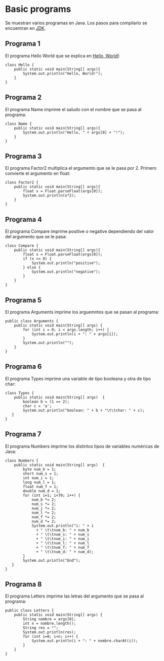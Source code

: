 # Basic programs

Se muestran varios programas en Java. Los pasos para compilarlo se encuentran en [JDK](JDK.md).

## Programa 1

El programa Hello World que se explica en [Hello, World!](Hello.md):
```
class Hello {
    public static void main(String[] args){
        System.out.println("Hello, World!");
    }
}
```

## Programa 2

El programa Name imprime el saludo con el nombre que se pasa al programa:
```
class Name {
    public static void main(String[] args){
        System.out.println("Hello, " + args[0] + "!");
    }
}
```

## Programa 3

El programa Factor2 multiplica el argumento que se le pasa por 2. Primero convierte el argumento en float:
```
class Factor2 {
    public static void main(String[] args){
        float x = Float.parseFloat(args[0]);
        System.out.println(x*2);
    }
}
```

## Programa 4

El programa Compare imprime positive o negative dependiendo del valor del argumento que se le pasa:
```
class Compare {
    public static void main(String[] args){
        float x = Float.parseFloat(args[0]);
        if (x >= 0) {
            System.out.println("positive");
        } else {
            System.out.println("negative");
        }
    }
}
```

## Programa 5

El programa Arguments imprime los arguemntos que se pasan al programa:
```
public class Arguments {
    public static void main(String[] args) {
        for (int i = 0; i < args.length; i++) {
            System.out.println(i + ": " + args[i]);
        }
        System.out.println("");
    }
}
```

## Programa 6

El programa Types imprime una variable de tipo booleana y otra de tipo char:
```
class Types {
    public static void main(String[] args)  {
        boolean b = (1 == 2);
        char c = 'a';
        System.out.println("boolean: " + b + "\t\tchar: " + c); 
   }
}
```

## Programa 7

El programa Numbers imprime los distintos tipos de variables num&eacute;ricas de Java:
```
class Numbers {
    public static void main(String[] args)  {
        byte num_b = 1;
        short num_s = 1;
        int num_i = 1;
        long num_l = 1;
        float num_f = 1;
        double num_d = 1;
        for (int i=1; i<70; i++) {
            num_b *= 2;
            num_s *= 2;
            num_i *= 2;
            num_l *= 2;
            num_f *= 2;
            num_d *= 2;
            System.out.println("i: " + i 
              + " \t\tnum_b: " + num_b 
              + " \t\tnum_s: " + num_s 
              + " \t\tnum_i: " + num_i 
              + " \t\tnum_l: " + num_l
              + " \t\tnum_f: " + num_f
              + " \t\tnum_d: " + num_d);
        }
        System.out.println("End");
   }
}
```

## Programa 8

El programa Letters imprime las letras del argumento que se pasa al programa:
```
public class Letters {
    public static void main(String[] args) {
        String nombre = args[0];
        int n = nombre.length();
        String res = "";
        System.out.println(res);
        for (int i=0; i<n; i++) {
            System.out.println(i + ": " + nombre.charAt(i));
        }
    }
}
```
